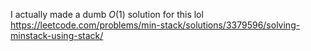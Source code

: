 I actually made a dumb $O(1)$ solution for this lol https://leetcode.com/problems/min-stack/solutions/3379596/solving-minstack-using-stack/
